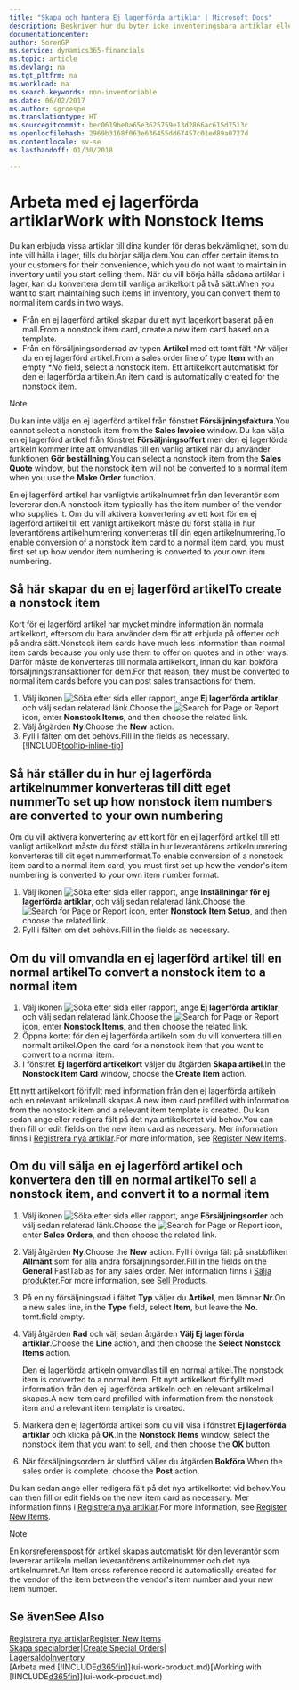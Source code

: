 ```yaml
---
title: "Skapa och hantera Ej lagerförda artiklar | Microsoft Docs"
description: Beskriver hur du byter icke inventeringsbara artiklar eller artiklar som inte finns kvar i lagret.
documentationcenter: 
author: SorenGP
ms.service: dynamics365-financials
ms.topic: article
ms.devlang: na
ms.tgt_pltfrm: na
ms.workload: na
ms.search.keywords: non-inventoriable
ms.date: 06/02/2017
ms.author: sgroespe
ms.translationtype: HT
ms.sourcegitcommit: bec0619be0a65e3625759e13d2866ac615d7513c
ms.openlocfilehash: 2969b3168f063e636455dd67457c01ed89a0727d
ms.contentlocale: sv-se
ms.lasthandoff: 01/30/2018

---
```

# <a name="work-with-nonstock-items"></a><span data-ttu-id="66930-103">Arbeta med ej lagerförda artiklar</span><span class="sxs-lookup"><span data-stu-id="66930-103">Work with Nonstock Items</span></span>
<span data-ttu-id="66930-104">Du kan erbjuda vissa artiklar till dina kunder för deras bekvämlighet, som du inte vill hålla i lager, tills du börjar sälja dem.</span><span class="sxs-lookup"><span data-stu-id="66930-104">You can offer certain items to your customers for their convenience, which you do not want to maintain in inventory until you start selling them.</span></span> <span data-ttu-id="66930-105">När du vill börja hålla sådana artiklar i lager, kan du konvertera dem till vanliga artikelkort på två sätt.</span><span class="sxs-lookup"><span data-stu-id="66930-105">When you want to start maintaining such items in inventory, you can convert them to normal item cards in two ways.</span></span>

* <span data-ttu-id="66930-106">Från en ej lagerförd artikel skapar du ett nytt lagerkort baserat på en mall.</span><span class="sxs-lookup"><span data-stu-id="66930-106">From a nonstock item card, create a new item card based on a template.</span></span>
* <span data-ttu-id="66930-107">Från en försäljningsorderrad av typen **Artikel** med ett tomt fält \**Nr* väljer du en ej lagerförd artikel.</span><span class="sxs-lookup"><span data-stu-id="66930-107">From a sales order line of type **Item** with an empty \**No* field, select a nonstock item.</span></span> <span data-ttu-id="66930-108">Ett artikelkort automatiskt för den ej lagerförda artikeln.</span><span class="sxs-lookup"><span data-stu-id="66930-108">An item card is automatically created for the nonstock item.</span></span>

> [!NOTE]  
>   <span data-ttu-id="66930-109">Du kan inte välja en ej lagerförd artikel från fönstret **Försäljningsfaktura**.</span><span class="sxs-lookup"><span data-stu-id="66930-109">You cannot select a nonstock item from the **Sales Invoice** window.</span></span> <span data-ttu-id="66930-110">Du kan välja en ej lagerförd artikel från fönstret **Försäljningsoffert** men den ej lagerförda artikeln kommer inte att omvandlas till en vanlig artikel när du använder funktionen **Gör beställning**.</span><span class="sxs-lookup"><span data-stu-id="66930-110">You can select a nonstock item from the **Sales Quote** window, but the nonstock item will not be converted to a normal item when you use the **Make Order** function.</span></span>

<span data-ttu-id="66930-111">En ej lagerförd artikel har vanligtvis artikelnumret från den leverantör som levererar den.</span><span class="sxs-lookup"><span data-stu-id="66930-111">A nonstock item typically has the item number of the vendor who supplies it.</span></span> <span data-ttu-id="66930-112">Om du vill aktivera konvertering av ett kort för en ej lagerförd artikel till ett vanligt artikelkort måste du först ställa in hur leverantörens artikelnumrering konverteras till din egen artikelnumrering.</span><span class="sxs-lookup"><span data-stu-id="66930-112">To enable conversion of a nonstock item card to a normal item card, you must first set up how vendor item numbering is converted to your own item numbering.</span></span>   

## <a name="to-create-a-nonstock-item"></a><span data-ttu-id="66930-113">Så här skapar du en ej lagerförd artikel</span><span class="sxs-lookup"><span data-stu-id="66930-113">To create a nonstock item</span></span>
<span data-ttu-id="66930-114">Kort för ej lagerförd artikel har mycket mindre information än normala artikelkort, eftersom du bara använder dem för att erbjuda på offerter och på andra sätt.</span><span class="sxs-lookup"><span data-stu-id="66930-114">Nonstock item cards have much less information than normal item cards because you only use them to offer on quotes and in other ways.</span></span> <span data-ttu-id="66930-115">Därför måste de konverteras till normala artikelkort, innan du kan bokföra försäljningstransaktioner för dem.</span><span class="sxs-lookup"><span data-stu-id="66930-115">For that reason, they must be converted to normal item cards before you can post sales transactions for them.</span></span>

1. <span data-ttu-id="66930-116">Välj ikonen ![Söka efter sida eller rapport](media/ui-search/search_small.png "Ikonen Söka efter sida eller rapport"), ange **Ej lagerförda artiklar**, och välj sedan relaterad länk.</span><span class="sxs-lookup"><span data-stu-id="66930-116">Choose the ![Search for Page or Report](media/ui-search/search_small.png "Search for Page or Report icon") icon, enter **Nonstock Items**, and then choose the related link.</span></span>
2. <span data-ttu-id="66930-117">Välj åtgärden **Ny**.</span><span class="sxs-lookup"><span data-stu-id="66930-117">Choose the **New** action.</span></span>
3. <span data-ttu-id="66930-118">Fyll i fälten om det behövs.</span><span class="sxs-lookup"><span data-stu-id="66930-118">Fill in the fields as necessary.</span></span> [!INCLUDE[tooltip-inline-tip](includes/tooltip-inline-tip_md.md)]

## <a name="to-set-up-how-nonstock-item-numbers-are-converted-to-your-own-numbering"></a><span data-ttu-id="66930-119">Så här ställer du in hur ej lagerförda artikelnummer konverteras till ditt eget nummer</span><span class="sxs-lookup"><span data-stu-id="66930-119">To set up how nonstock item numbers are converted to your own numbering</span></span>
<span data-ttu-id="66930-120">Om du vill aktivera konvertering av ett kort för en ej lagerförd artikel till ett vanligt artikelkort måste du först ställa in hur leverantörens artikelnumrering konverteras till dit eget nummerformat.</span><span class="sxs-lookup"><span data-stu-id="66930-120">To enable conversion of a nonstock item card to a normal item card, you must first set up how the vendor's item numbering is converted to your own item number format.</span></span>

1. <span data-ttu-id="66930-121">Välj ikonen ![Söka efter sida eller rapport](media/ui-search/search_small.png "Ikonen Söka efter sida eller rapport"), ange **Inställningar för ej lagerförda artiklar**, och välj sedan relaterad länk.</span><span class="sxs-lookup"><span data-stu-id="66930-121">Choose the ![Search for Page or Report](media/ui-search/search_small.png "Search for Page or Report icon") icon, enter **Nonstock Item Setup**, and then choose the related link.</span></span>
2. <span data-ttu-id="66930-122">Fyll i fälten om det behövs.</span><span class="sxs-lookup"><span data-stu-id="66930-122">Fill in the fields as necessary.</span></span>

## <a name="to-convert-a-nonstock-item-to-a-normal-item"></a><span data-ttu-id="66930-123">Om du vill omvandla en ej lagerförd artikel till en normal artikel</span><span class="sxs-lookup"><span data-stu-id="66930-123">To convert a nonstock item to a normal item</span></span>
1. <span data-ttu-id="66930-124">Välj ikonen ![Söka efter sida eller rapport](media/ui-search/search_small.png "Ikonen Söka efter sida eller rapport"), ange **Ej lagerförda artiklar**, och välj sedan relaterad länk.</span><span class="sxs-lookup"><span data-stu-id="66930-124">Choose the ![Search for Page or Report](media/ui-search/search_small.png "Search for Page or Report icon") icon, enter **Nonstock Items**, and then choose the related link.</span></span>
2. <span data-ttu-id="66930-125">Öppna kortet för den ej lagerförda artikeln som du vill konvertera till en normalt artikel.</span><span class="sxs-lookup"><span data-stu-id="66930-125">Open the card for a nonstock item that you want to convert to a normal item.</span></span>
3. <span data-ttu-id="66930-126">I fönstret **Ej lagerförd artikelkort** väljer du åtgärden **Skapa artikel**.</span><span class="sxs-lookup"><span data-stu-id="66930-126">In the **Nonstock Item Card** window, choose the **Create Item** action.</span></span>

<span data-ttu-id="66930-127">Ett nytt artikelkort förifyllt med information från den ej lagerförda artikeln och en relevant artikelmall skapas.</span><span class="sxs-lookup"><span data-stu-id="66930-127">A new item card prefilled with information from the nonstock item and a relevant item template is created.</span></span> <span data-ttu-id="66930-128">Du kan sedan ange eller redigera fält på det nya artikelkortet vid behov.</span><span class="sxs-lookup"><span data-stu-id="66930-128">You can then fill or edit fields on the new item card as necessary.</span></span> <span data-ttu-id="66930-129">Mer information finns i [Registrera nya artiklar](inventory-how-register-new-items.md).</span><span class="sxs-lookup"><span data-stu-id="66930-129">For more information, see [Register New Items](inventory-how-register-new-items.md).</span></span>

## <a name="to-sell-a-nonstock-item-and-convert-it-to-a-normal-item"></a><span data-ttu-id="66930-130">Om du vill sälja en ej lagerförd artikel och konvertera den till en normal artikel</span><span class="sxs-lookup"><span data-stu-id="66930-130">To sell a nonstock item, and convert it to a normal item</span></span>
1. <span data-ttu-id="66930-131">Välj ikonen ![Söka efter sida eller rapport](media/ui-search/search_small.png "Ikonen Söka efter sida eller rapport"), ange **Försäljningsorder** och välj sedan relaterad länk.</span><span class="sxs-lookup"><span data-stu-id="66930-131">Choose the ![Search for Page or Report](media/ui-search/search_small.png "Search for Page or Report icon") icon, enter **Sales Orders**, and then choose the related link.</span></span>
2. <span data-ttu-id="66930-132">Välj åtgärden **Ny**.</span><span class="sxs-lookup"><span data-stu-id="66930-132">Choose the **New** action.</span></span> <span data-ttu-id="66930-133">Fyll i övriga fält på snabbfliken **Allmänt** som för alla andra försäljningsorder.</span><span class="sxs-lookup"><span data-stu-id="66930-133">Fill in the fields on the **General** FastTab as for any sales order.</span></span> <span data-ttu-id="66930-134">Mer information finns i [Sälja produkter](sales-how-sell-products.md).</span><span class="sxs-lookup"><span data-stu-id="66930-134">For more information, see [Sell Products](sales-how-sell-products.md).</span></span>
3. <span data-ttu-id="66930-135">På en ny försäljningsrad i fältet **Typ** väljer du **Artikel**, men lämnar **Nr.**</span><span class="sxs-lookup"><span data-stu-id="66930-135">On a new sales line, in the **Type** field, select **Item**, but leave the **No.**</span></span> <span data-ttu-id="66930-136">tomt.</span><span class="sxs-lookup"><span data-stu-id="66930-136">field empty.</span></span>
4. <span data-ttu-id="66930-137">Välj åtgärden **Rad** och välj sedan åtgärden **Välj Ej lagerförda artiklar**.</span><span class="sxs-lookup"><span data-stu-id="66930-137">Choose the **Line** action, and then choose the **Select Nonstock Items** action.</span></span>

    <span data-ttu-id="66930-138">Den ej lagerförda artikeln omvandlas till en normal artikel.</span><span class="sxs-lookup"><span data-stu-id="66930-138">The nonstock item is converted to a normal item.</span></span> <span data-ttu-id="66930-139">Ett nytt artikelkort förifyllt med information från den ej lagerförda artikeln och en relevant artikelmall skapas.</span><span class="sxs-lookup"><span data-stu-id="66930-139">A new item card prefilled with information from the nonstock item and a relevant item template is created.</span></span>
5. <span data-ttu-id="66930-140">Markera den ej lagerförda artikel som du vill visa i fönstret **Ej lagerförda artiklar** och klicka på **OK**.</span><span class="sxs-lookup"><span data-stu-id="66930-140">In the **Nonstock Items** window, select the nonstock item that you want to sell, and then choose the **OK** button.</span></span>
6. <span data-ttu-id="66930-141">När försäljningsordern är slutförd väljer du åtgärden **Bokföra**.</span><span class="sxs-lookup"><span data-stu-id="66930-141">When the sales order is complete, choose the **Post** action.</span></span>

<span data-ttu-id="66930-142">Du kan sedan ange eller redigera fält på det nya artikelkortet vid behov.</span><span class="sxs-lookup"><span data-stu-id="66930-142">You can then fill or edit fields on the new item card as necessary.</span></span> <span data-ttu-id="66930-143">Mer information finns i [Registrera nya artiklar](inventory-how-register-new-items.md).</span><span class="sxs-lookup"><span data-stu-id="66930-143">For more information, see [Register New Items](inventory-how-register-new-items.md).</span></span>

> [!NOTE]  
>   <span data-ttu-id="66930-144">En korsreferenspost för artikel skapas automatiskt för den leverantör som levererar artikeln mellan leverantörens artikelnummer och det nya artikelnumret.</span><span class="sxs-lookup"><span data-stu-id="66930-144">An Item cross reference record is automatically created for the vendor of the item between the vendor's item number and your new item number.</span></span>

## <a name="see-also"></a><span data-ttu-id="66930-145">Se även</span><span class="sxs-lookup"><span data-stu-id="66930-145">See Also</span></span>
[<span data-ttu-id="66930-146">Registrera nya artiklar</span><span class="sxs-lookup"><span data-stu-id="66930-146">Register New Items</span></span>](inventory-how-register-new-items.md)  
<span data-ttu-id="66930-147">[Skapa specialorder](sales-how-to-create-special-orders.md)|</span><span class="sxs-lookup"><span data-stu-id="66930-147">[Create Special Orders](sales-how-to-create-special-orders.md)|</span></span>  
[<span data-ttu-id="66930-148">Lagersaldo</span><span class="sxs-lookup"><span data-stu-id="66930-148">Inventory</span></span>](inventory-manage-inventory.md)  
<span data-ttu-id="66930-149">[Arbeta med [!INCLUDE[d365fin](includes/d365fin_md.md)]](ui-work-product.md)</span><span class="sxs-lookup"><span data-stu-id="66930-149">[Working with [!INCLUDE[d365fin](includes/d365fin_md.md)]](ui-work-product.md)</span></span>

